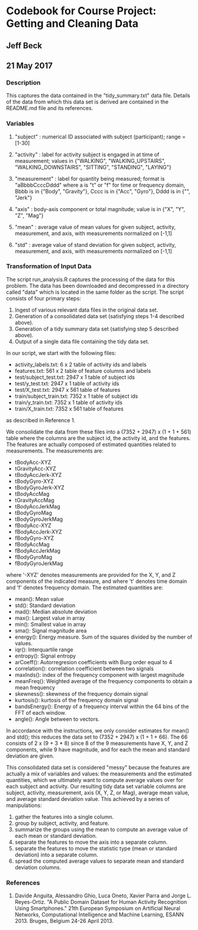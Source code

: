 # Codebook for Course Project: Getting and Cleaning Data
## Jeff Beck
## 21 May 2017

### Description
This captures the data contained in the "tidy_summary.txt" data file.  Details of the data from which this data set is derived are contained in the README.md file and its references.

### Variables

1. "subject" <int>: numerical ID associated with subject (participant); range = [1-30]

2. "activity" <string>: label for activity subject is engaged in at time of measurement; values in {"WALKING", "WALKING_UPSTAIRS", "WALKING_DOWNSTAIRS", "SITTING", "STANDING", "LAYING"}

3. "measurement" <string>: label for quantity being measured; format is "aBbbbCcccDddd" where a is "t" or "f" for time or frequency domain, Bbbb is in {"Body", "Gravity"}, Cccc is in {"Acc", "Gyro"}, Dddd is in {"", "Jerk"}

4. "axis" <string>: body-axis component or total magnitude; value is in {"X", "Y", "Z", "Mag"}

5. "mean" <double>: average value of mean values for given subject, activity, measurement, and axis, with measurements normalized on [-1,1]

6. "std" <double>: average value of stand deviation for given subject, activity, measurement, and axis, with measurements normalized on [-1,1]

### Transformation of Input Data

The script run_analysis.R captures the processing of the data for this problem.  The data has been downloaded and decompressed in a directory called "data" which is located in the same folder as the script.  The script consists of four primary steps:
1. Ingest of various relevant data files in the original data set.
1. Generation of a consolidated data set (satisfying steps 1-4 described above).
2. Generation of a tidy summary data set (satisfying step 5 described above).
3. Output of a single data file containing the tidy data set.

In our script, we start with the following files:

- activity_labels.txt: 6 x 2 table of activity ids and labels
- features.txt: 561 x 2 table of feature columns and labels
- test/subject_test.txt: 2947 x 1 table of subject ids
- test/y_test.txt: 2947 x 1 table of activity ids
- test/X_test.txt: 2947 x 561 table of features
- train/subject_train.txt: 7352 x 1 table of subject ids
- train/y_train.txt: 7352 x 1 table of activity ids
- train/X_train.txt: 7352 x 561 table of features

as described in Reference 1.

We consolidate the data from these files into a (7352 + 2947) x (1 + 1 + 561) table where the columns are the subject id, the activity id, and the features.  The features are actually composed of estimated quantities related to measurements.  The measurements are:

- tBodyAcc-XYZ
- tGravityAcc-XYZ
- tBodyAccJerk-XYZ
- tBodyGyro-XYZ
- tBodyGyroJerk-XYZ
- tBodyAccMag
- tGravityAccMag
- tBodyAccJerkMag
- tBodyGyroMag
- tBodyGyroJerkMag
- fBodyAcc-XYZ
- fBodyAccJerk-XYZ
- fBodyGyro-XYZ
- fBodyAccMag
- fBodyAccJerkMag
- fBodyGyroMag
- fBodyGyroJerkMag

where '-XYZ' denotes measurements are provided for the X, Y, and Z components of the indicated measure, and where 't' denotes time domain and 'f' denotes frequency domain.  The estimated quantities are:

- mean(): Mean value
- std(): Standard deviation
- mad(): Median absolute deviation 
- max(): Largest value in array
- min(): Smallest value in array
- sma(): Signal magnitude area
- energy(): Energy measure. Sum of the squares divided by the number of values. 
- iqr(): Interquartile range 
- entropy(): Signal entropy
- arCoeff(): Autorregresion coefficients with Burg order equal to 4
- correlation(): correlation coefficient between two signals
- maxInds(): index of the frequency component with largest magnitude
- meanFreq(): Weighted average of the frequency components to obtain a mean frequency
- skewness(): skewness of the frequency domain signal 
- kurtosis(): kurtosis of the frequency domain signal 
- bandsEnergy(): Energy of a frequency interval within the 64 bins of the FFT of each window.
- angle(): Angle between to vectors.

In accordance with the instructions, we only consider estimates for mean() and std(); this reduces the data set to (7352 + 2947) x (1 + 1 + 66).  The 66 consists of 2 x (9 + 3 * 8) since 8 of the 9 measurements have X, Y, and Z components, while 9 have magnitude, and for each the mean and standard deviation are given.

This consolidated data set is considered "messy" because the features are actually a mix of variables and values: the measurements and the estimated quantities, which we ultimately want to compute average values over for each subject and activity.  Our resulting tidy data set variable columns are subject, activity, measurement, axis (X, Y, Z, or Mag), average mean value, and average standard deviation value.  This achieved by a series of manipulations:

1. gather the features into a single column.
2. group by subject, activity, and feature.
3. summarize the groups using the mean to compute an average value of each mean or standard deviation.
4. separate the features to move the axis into a separate column.
5. separate the features to move the statistic type (mean or standard deviation) into a separate column.
6. spread the computed average values to separate mean and standard deviation columns.

### References

1. Davide Anguita, Alessandro Ghio, Luca Oneto, Xavier Parra and Jorge L. Reyes-Ortiz. "A Public Domain Dataset for Human Activity Recognition Using Smartphones." 21th European Symposium on Artificial Neural Networks, Computational Intelligence and Machine Learning, ESANN 2013. Bruges, Belgium 24-26 April 2013.
